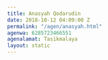 ```yaml
---
title: Anasyah Qodarudin
date: 2018-10-12 04:09:00 Z
permalink: "/agen/anasyah.html"
agenwa: 6285723466551
agenalamat: Tasikmalaya
layout: static
---
```


